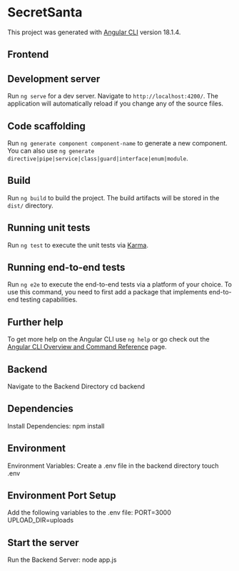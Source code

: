 # SecretSanta

This project was generated with [Angular CLI](https://github.com/angular/angular-cli) version 18.1.4.

## Frontend
## Development server

Run `ng serve` for a dev server. Navigate to `http://localhost:4200/`. The application will automatically reload if you change any of the source files.

## Code scaffolding

Run `ng generate component component-name` to generate a new component. You can also use `ng generate directive|pipe|service|class|guard|interface|enum|module`.

## Build

Run `ng build` to build the project. The build artifacts will be stored in the `dist/` directory.

## Running unit tests

Run `ng test` to execute the unit tests via [Karma](https://karma-runner.github.io).

## Running end-to-end tests

Run `ng e2e` to execute the end-to-end tests via a platform of your choice. To use this command, you need to first add a package that implements end-to-end testing capabilities.

## Further help

To get more help on the Angular CLI use `ng help` or go check out the [Angular CLI Overview and Command Reference](https://angular.dev/tools/cli) page.

## Backend
Navigate to the Backend Directory
cd backend

## Dependencies

Install Dependencies:
npm install

## Environment

Environment Variables: Create a .env file in the backend directory
touch .env
## Environment Port Setup

Add the following variables to the .env file:
PORT=3000
UPLOAD_DIR=uploads

## Start the server
Run the Backend Server:
node app.js
